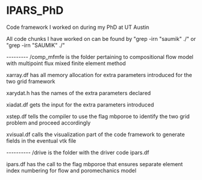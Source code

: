 # IPARS_PhD
Code framework I worked on during my PhD at UT Austin

All code chunks I have worked on can be found by "grep -irn "saumik" ./" or "grep -irn "SAUMIK" ./"

--------- /comp_mfmfe is the folder pertaining to compositional flow model with multipoint flux mixed finite element method

xarray.df has all memory allocation for extra parameters introduced for the two grid framework 

xarydat.h has the names of the extra parameters declared

xiadat.df gets the input for the extra parameters introduced

xstep.df tells the compiler to use the flag mbporoe to identify the two grid problem and proceed accordingly

xvisual.df calls the visualization part of the code framework to generate fields in the eventual vtk file

---------- /drive is the folder with the driver code ipars.df

ipars.df has the call to the flag mbporoe that ensures separate element index numbering for flow and poromechanics model
